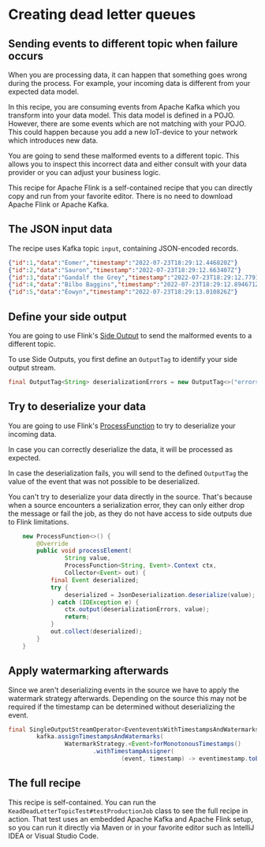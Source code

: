 # Creating dead letter queues

## Sending events to different topic when failure occurs

When you are processing data, it can happen that something goes wrong during the process. For example, your incoming
data is different from your expected data model.

In this recipe, you are consuming events from Apache Kafka which you transform into your data model. This data model is
defined in a POJO. However, there are some events which are not matching with your POJO. This could happen because 
you add a new IoT-device to your network which introduces new data. 

You are going to send these malformed events to a different topic. This allows you to inspect this incorrect data and 
either consult with your data provider or you can adjust your business logic.

This recipe for Apache Flink is a self-contained recipe that you can directly copy and run from your favorite editor.
There is no need to download Apache Flink or Apache Kafka.

## The JSON input data

The recipe uses Kafka topic `input`, containing JSON-encoded records.

```json
{"id":1,"data":"Éomer","timestamp":"2022-07-23T18:29:12.446820Z"}
{"id":2,"data":"Sauron","timestamp":"2022-07-23T18:29:12.663407Z"}
{"id":3,"data":"Gandalf the Grey","timestamp":"2022-07-23T18:29:12.779154Z"}
{"id":4,"data":"Bilbo Baggins","timestamp":"2022-07-23T18:29:12.894671Z"}
{"id":5,"data":"Éowyn","timestamp":"2022-07-23T18:29:13.010826Z"}
```

## Define your side output

You are going to use Flink's [Side Output](https://nightlies.apache.org/flink/flink-docs-stable/docs/dev/datastream/side_output/)
to send the malformed events to a different topic.

To use Side Outputs, you first define an `OutputTag` to identify your side output stream.

```java KafkaDeadLetterTopic.java focus=51
final OutputTag<String> deserializationErrors = new OutputTag<>("errors") {};
```

## Try to deserialize your data

You are going to use Flink's [ProcessFunction](https://nightlies.apache.org/flink/flink-docs-stable/api/java/org/apache/flink/streaming/api/functions/ProcessFunction.html)
to try to deserialize your incoming data.

In case you can correctly deserialize the data, it will be processed as expected.

In case the deserialization fails, you will send to the defined `OutputTag` the value of the event that
was not possible to be deserialized.

You can't try to deserialize your data directly in the source. That's because when a source encounters a serialization 
error, they can only either drop the message or fail the job, as they do not have access to side outputs due to Flink 
limitations.

```java KafkaDeadLetterTopic.java focus=56,64,66
    new ProcessFunction<>() {
        @Override
        public void processElement(
                String value,
                ProcessFunction<String, Event>.Context ctx,
                Collector<Event> out) {
            final Event deserialized;
            try {
                deserialized = JsonDeserialization.deserialize(value);
            } catch (IOException e) {
                ctx.output(deserializationErrors, value);
                return;
            }
            out.collect(deserialized);
        }
    }
```

## Apply watermarking afterwards

Since we aren't deserializing events in the source we have to apply the watermark strategy afterwards.
Depending on the source this may not be required if the timestamp can be determined without deserializing the event.

```java KafkaDeadLetterTopic.java focus=80:84
final SingleOutputStreamOperator<EventeventsWithTimestampsAndWatermarks =
        kafka.assignTimestampsAndWatermarks(
                WatermarkStrategy.<Event>forMonotonousTimestamps()
                        .withTimestampAssigner(
                                (event, timestamp) -> eventimestamp.toEpochMilli()));
```

## The full recipe

This recipe is self-contained. You can run the `KeadDeadLetterTopicTest#testProductionJob` class to see the full recipe
in action. That test uses an embedded Apache Kafka and Apache Flink setup, so you can run it directly via Maven or in
your favorite editor such as IntelliJ IDEA or Visual Studio Code.
